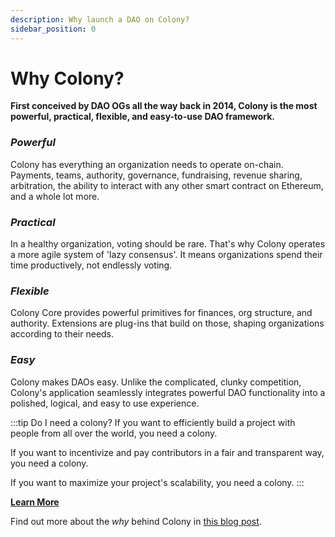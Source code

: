 ```yaml
---
description: Why launch a DAO on Colony?
sidebar_position: 0
---
```


# Why Colony?

**First conceived by DAO OGs all the way back in 2014, Colony is the most powerful, practical, flexible, and easy-to-use DAO framework.**

### *Powerful*

Colony has everything an organization needs to operate on-chain. Payments, teams, authority, governance, fundraising, revenue sharing, arbitration, the ability to interact with any other smart contract on Ethereum, and a whole lot more.

### *Practical*

In a healthy organization, voting should be rare. That's why Colony operates a more agile system of 'lazy consensus'. It means organizations spend their time productively, not endlessly voting.

### *Flexible*

Colony Core provides powerful primitives for finances, org structure, and authority. Extensions are plug-ins that build on those, shaping organizations according to their needs.

### *Easy*

Colony makes DAOs easy. Unlike the complicated, clunky competition, Colony's application seamlessly integrates powerful DAO functionality into a polished, logical, and easy to use experience.

:::tip Do I need a colony?
If you want to efficiently build a project with people from all over the world, you need a colony.

If you want to incentivize and pay contributors in a fair and transparent way, you need a colony. 

If you want to maximize your project's scalability, you need a colony.
:::

[**Learn More**](index.md)
 
Find out more about the *why* behind Colony in [this blog post](https://blog.colony.io/why-colony-2a1e479dc40d/).
